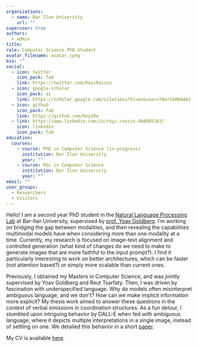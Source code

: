 ```yaml
---
organizations:
  - name: Bar Ilan University
    url: ""
superuser: true
authors:
  - admin
title:
role: Computer Science PhD Student
avatar_filename: avatar.jpeg
bio: ""
social:
  - icon: twitter
    icon_pack: fab
    link: https://twitter.com/RoyiRassin
  - icon: google-scholar
    icon_pack: ai
    link: https://scholar.google.com/citations?hl=en&user=YNarSkMAAAAJ
  - icon: github
    icon_pack: fab
    link: https://github.com/RoyiRa
  - link: https://www.linkedin.com/in/royi-rassin-4b8085163/
    icon: linkedin
    icon_pack: fab
education:
  courses:
    - course: PhD in Computer Science (in-progress)
      institution: Bar Ilan University
      year: ""
    - course: MSc in Computer Science
      institution: Bar Ilan University
      year: ""    
email: ""
user_groups:
  - Researchers
  - Visitors
---
```

Hello! I am a second year PhD student in the [Natural Language Processing Lab](https://biu-nlp.github.io/) at Bar-Ilan University, supervised by [prof. Yoav Goldberg](https://u.cs.biu.ac.il/~yogo/). I’m working on bridging the gap between modalities, and then revealing the capabilities multimodal models have when considering more than one modality at a time. Currently, my research is focused on image-text alignment and controlled generation (what kind of changes do we need to make to generate images that are more faithful to the input prompt?). I find it particularly interesting to work on better architectures, which can be faster (not attention based?) or simply more scalable than current ones.

Previously, I obtained my Masters in Computer Science, and was jointly supervised by Yoav Goldberg and Reut Tsarfaty. Then, I was driven by fascination with underspecified language. Why do models often misinterpret ambiguous language, and we don't? How can we make implicit information more explicit? My thesis work aimed to answer these questions in the context of verbal omissions in coordination structures. As a fun detour, I stumbled upon intriguing behavior by DALL-E when fed with ambiguous language, where it depicts multiple interpretations in a single image, instead of settling on one. We detailed this behavior in a short [paper](https://arxiv.org/abs/2210.10606).

My CV is available [here](cv/cv.pdf).
